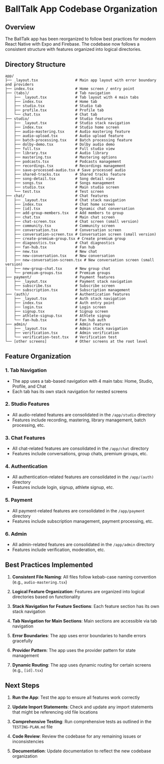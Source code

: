 # BallTalk App Codebase Organization

## Overview

The BallTalk app has been reorganized to follow best practices for modern React Native with Expo and Firebase. The codebase now follows a consistent structure with features organized into logical directories.

## Directory Structure

```
app/
├── _layout.tsx                 # Main app layout with error boundary and providers
├── index.tsx                   # Home screen / entry point
├── (tabs)/                     # Tab navigation
│   ├── _layout.tsx             # Tab layout with 4 main tabs
│   ├── index.tsx               # Home tab
│   ├── studio.tsx              # Studio tab
│   ├── profile.tsx             # Profile tab
│   └── chat.tsx                # Chat tab
├── studio/                     # Studio features
│   ├── _layout.tsx             # Studio stack navigation
│   ├── index.tsx               # Studio home screen
│   ├── audio-mastering.tsx     # Audio mastering feature
│   ├── audio-upload.tsx        # Audio upload feature
│   ├── batch-processing.tsx    # Batch processing feature
│   ├── dolby-demo.tsx          # Dolby audio demo
│   ├── full.tsx                # Full studio view
│   ├── library.tsx             # Audio library
│   ├── mastering.tsx           # Mastering options
│   ├── podcasts.tsx            # Podcasts management
│   ├── recordings.tsx          # Recordings management
│   ├── save-processed-audio.tsx # Save processed audio
│   ├── shared-tracks.tsx       # Shared tracks feature
│   ├── song-detail.tsx         # Song detail view
│   ├── songs.tsx               # Songs management
│   ├── studio.tsx              # Main studio screen
│   └── test.tsx                # Test screen
├── chat/                       # Chat features
│   ├── _layout.tsx             # Chat stack navigation
│   ├── index.tsx               # Chat home screen
│   ├── [id].tsx                # Dynamic chat conversation
│   ├── add-group-members.tsx   # Add members to group
│   ├── chat.tsx                # Main chat screen
│   ├── chat-screen.tsx         # Chat screen (small version)
│   ├── community.tsx           # Community screen
│   ├── conversation.tsx        # Conversation screen
│   ├── conversation-screen.tsx # Conversation screen (small version)
│   ├── create-premium-group.tsx # Create premium group
│   ├── diagnostics.tsx         # Chat diagnostics
│   ├── fan-hub.tsx             # Fan hub
│   ├── new.tsx                 # New chat
│   ├── new-conversation.tsx    # New conversation
│   ├── new-conversation-screen.tsx # New conversation screen (small version)
│   ├── new-group-chat.tsx      # New group chat
│   └── premium-groups.tsx      # Premium groups
├── payment/                    # Payment features
│   ├── _layout.tsx             # Payment stack navigation
│   ├── subscribe.tsx           # Subscribe screen
│   └── subscription.tsx        # Subscription management
├── (auth)/                     # Authentication features
│   ├── _layout.tsx             # Auth stack navigation
│   ├── index.tsx               # Auth entry point
│   ├── login.tsx               # Login screen
│   ├── signup.tsx              # Signup screen
│   ├── athlete-signup.tsx      # Athlete signup
│   └── fan-hub.tsx             # Fan hub auth
├── admin/                      # Admin features
│   ├── _layout.tsx             # Admin stack navigation
│   ├── verification.tsx        # Admin verification
│   └── verification-test.tsx   # Verification test
└── [other screens]             # Other screens at the root level
```

## Feature Organization

### 1. Tab Navigation
- The app uses a tab-based navigation with 4 main tabs: Home, Studio, Profile, and Chat
- Each tab has its own stack navigation for nested screens

### 2. Studio Features
- All audio-related features are consolidated in the `/app/studio` directory
- Features include recording, mastering, library management, batch processing, etc.

### 3. Chat Features
- All chat-related features are consolidated in the `/app/chat` directory
- Features include conversations, group chats, premium groups, etc.

### 4. Authentication
- All authentication-related features are consolidated in the `/app/(auth)` directory
- Features include login, signup, athlete signup, etc.

### 5. Payment
- All payment-related features are consolidated in the `/app/payment` directory
- Features include subscription management, payment processing, etc.

### 6. Admin
- All admin-related features are consolidated in the `/app/admin` directory
- Features include verification, moderation, etc.

## Best Practices Implemented

1. **Consistent File Naming**: All files follow kebab-case naming convention (e.g., `audio-mastering.tsx`)

2. **Logical Feature Organization**: Features are organized into logical directories based on functionality

3. **Stack Navigation for Feature Sections**: Each feature section has its own stack navigation

4. **Tab Navigation for Main Sections**: Main sections are accessible via tab navigation

5. **Error Boundaries**: The app uses error boundaries to handle errors gracefully

6. **Provider Pattern**: The app uses the provider pattern for state management

7. **Dynamic Routing**: The app uses dynamic routing for certain screens (e.g., `[id].tsx`)

## Next Steps

1. **Run the App**: Test the app to ensure all features work correctly

2. **Update Import Statements**: Check and update any import statements that might be referencing old file locations

3. **Comprehensive Testing**: Run comprehensive tests as outlined in the `TESTING-PLAN.md` file

4. **Code Review**: Review the codebase for any remaining issues or inconsistencies

5. **Documentation**: Update documentation to reflect the new codebase organization 